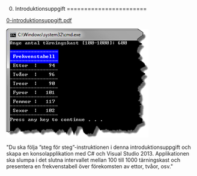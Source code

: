 0. Introduktionsuppgift
=======================

[0-introduktionsuppgift.pdf](https://github.com/1dv402/kursmaterial/raw/ht14/%C3%96vningsuppgifter/0-introduktionsuppgift.pdf)

![ScreenShot](README.png)

"Du ska följa ”steg för steg”-instruktionen i denna introduktionsuppgift och skapa en konsolapplikation med C# och Visual Studio 2013. Applikationen ska slumpa i det slutna intervallet mellan 100 till 1000 tärningskast och presentera en frekvenstabell över förekomsten av ettor, tvåor, osv."
